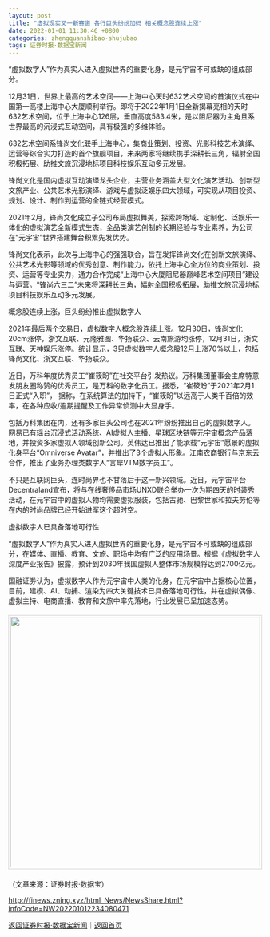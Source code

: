 ```yaml
---
layout: post
title: "虚拟现实又一新赛道 各行巨头纷纷加码 相关概念股连续上涨"
date: 2022-01-01 11:30:46 +0800
categories: zhengquanshibao·shujubao
tags: 证券时报·数据宝新闻
---
```

<p>“虚拟数字人”作为真实人进入虚拟世界的重要化身，是元宇宙不可或缺的组成部分。</p>
 <p>12月31日，世界上最高的艺术空间——上海中心天时632艺术空间的首演仪式在中国第一高楼上海中心大厦顺利举行。即将于2022年1月1日全新揭幕亮相的天时632艺术空间，位于上海中心126层，垂直高度583.4米，是以阻尼器为主角且系世界最高的沉浸式互动空间，具有极强的多维体验。</p>
 <p>632艺术空间系锋尚文化联手上海中心，集商业策划、投资、光影科技艺术演绎、运营等综合实力打造的首个旗舰项目，未来两家将继续携手深耕长三角，辐射全国积极拓展、助推文旅沉浸地标项目科技娱乐互动多元发展。</p>
 <p>锋尚文化是国内虚拟互动演绎龙头企业，主营业务涵盖大型文化演艺活动、创新型文旅产业、公共艺术光影演绎、游戏与虚拟泛娱乐四大领域，可实现从项目投资、规划、设计、制作到运营的全链式经营模式。</p>
 <p>2021年2月，锋尚文化成立子公司布局虚拟舞美，探索跨场域、定制化、泛娱乐一体化的虚拟演艺全新模式生态，全品类演艺创制的长期经验与专业素养，为公司在“元宇宙”世界搭建舞台积累先发优势。</p>
 <p>锋尚文化表示，此次与上海中心的强强联合，旨在发挥锋尚文化在创新文旅演绎、公共艺术光影等领域的优秀创意、制作能力，依托上海中心全方位的商业策划、投资、运营等专业实力，通力合作完成“上海中心大厦阻尼器巅峰艺术空间项目”建设与运营。“锋尚六三二”未来将深耕长三角，幅射全国积极拓展，助推文旅沉浸地标项目科技娱乐互动多元发展。</p>
 <p>概念股连续上涨，巨头纷纷推出虚拟数字人</p>
 <p>2021年最后两个交易日，虚拟数字人概念股连续上涨。12月30日，锋尚文化20cm涨停，浙文互联、元隆雅图、华扬联众、云南旅游均涨停，12月31日，浙文互联、天神娱乐涨停。统计显示，3只虚拟数字人概念股12月上涨70%以上，包括锋尚文化、浙文互联、华扬联众。</p>
 <p>近日，万科年度优秀员工“崔筱盼”在社交平台引发热议。万科集团董事会主席特意发朋友圈称赞的优秀员工，是万科的数字化员工。据悉，“崔筱盼”于2021年2月1日正式“入职”， 据称，在系统算法的加持下，“崔筱盼”以远高于人类千百倍的效率，在各种应收/逾期提醒及工作异常侦测中大显身手。</p>
 <p>包括万科集团在内，还有多家巨头公司也在2021年纷纷推出自己的虚拟数字人。网易已有瑶台沉浸式活动系统、AI虚拟人主播、星球区块链等元宇宙概念产品落地，并投资多家虚拟人领域创新公司。英伟达已推出了能承载“元宇宙”愿景的虚拟化身平台“Omniverse Avatar”，并推出了3个虚拟人形象。江南农商银行与京东云合作，推出了业务办理类数字人“言犀VTM数字员工”。</p>
 <p>不只是互联网巨头，连时尚界也不甘落后于这一新兴领域。近日，元宇宙平台Decentraland宣布，将与在线奢侈品市场UNXD联合举办一次为期四天的时装秀活动，在元宇宙中的虚拟人物均需要虚拟服装，包括古驰、巴黎世家和拉夫劳伦等在内的时尚品牌已经开始进军这个超时空。</p>
 <p>虚拟数字人已具备落地可行性</p>
 <p>“虚拟数字人”作为真实人进入虚拟世界的重要化身，是元宇宙不可或缺的组成部分，在媒体、直播、教育、文旅、职场中均有广泛的应用场景。根据《虚拟数字人深度产业报告》披露，预计到2030年我国虚拟人整体市场规模将达到2700亿元。</p>
 <p>国融证券认为，虚拟数字人作为元宇宙中人类的化身，在元宇宙中占据核心位置，目前，建模、AI、动捕、渲染为四大关键技术已具备落地可行性，并在虚拟偶像、虚拟主持、电商直播、教育和文旅中率先落地，行业发展已呈加速态势。</p>
 <center><img src="https://dfscdn.dfcfw.com/download/D25371825753674521305_w583h672.jpg" width="500" emheight="263" style="border:#d1d1d1 1px solid;padding:3px;margin:5px 0;" /></center><p class="em_media">（文章来源：证券时报·数据宝）</p>

<http://finews.zning.xyz/html_News/NewsShare.html?infoCode=NW202201012234080471>

[返回证券时报·数据宝新闻](//finews.withounder.com/category/zhengquanshibao·shujubao.html)｜[返回首页](//finews.withounder.com/)